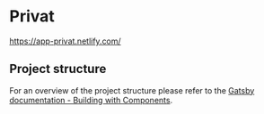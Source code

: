 # Privat

https://app-privat.netlify.com/

## Project structure

For an overview of the project structure please refer to the [Gatsby documentation - Building with Components](https://www.gatsbyjs.org/docs/building-with-components/).
